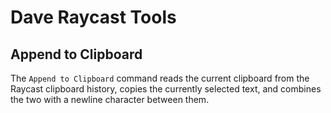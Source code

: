 # Dave Raycast Tools

## Append to Clipboard

The `Append to Clipboard` command reads the current clipboard from the Raycast clipboard history, copies the currently selected text, and combines the two with a newline character between them.
